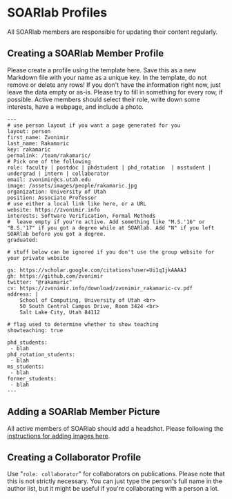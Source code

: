 # SOARlab Profiles

All SOARlab members are responsible for updating their content regularly.



## Creating a SOARlab Member Profile

Please create a profile using the template here. Save this as a new Markdown
file with your name as a unique key. In the template, do not remove or delete
any rows! If you don't have the information right now, just leave the data empty
or as-is. Please try to fill in something for every row, if possible. Active
members should select their role, write down some interests, have a webpage, and
include a photo.


```
---
# use person layout if you want a page generated for you
layout: person
first_name: Zvonimir
last_name: Rakamaric
key: rakamaric
permalink: /team/rakamaric/
# Pick one of the following
role: faculty | postdoc | phdstudent | phd_rotation  | msstudent | undergrad | intern | collaborator
email: zvonimir@cs.utah.edu
image: /assets/images/people/rakamaric.jpg
organization: University of Utah
position: Associate Professor
# use either a local link like here, or a URL
website: https://zvonimir.info
interests: Software Verification, Formal Methods
#  leave empty if you're active. Add something like "M.S.'16" or "B.S.'17" if you got a degree while at SOARlab. Add "N" if you left SOARlab before you got a degree.
graduated: 

# stuff below can be ignored if you don't use the group website for your private website

gs: https://scholar.google.com/citations?user=Ui1q1jkAAAAJ
gh: https://github.com/zvonimir
twitter: "@rakamaric"
cv: https://zvonimir.info/download/zvonimir_rakamaric-cv.pdf
address: |
    School of Computing, University of Utah <br>
    50 South Central Campus Drive, Room 3424 <br>
    Salt Lake City, Utah 84112

# flag used to determine whether to show teaching
showteaching: true

phd_students:
 - blah
phd_rotation_students:
 - blah
ms_students:
 - blah
former_students:
 - blah
---
```



## Adding a SOARlab Member Picture

All active members of SOARlab should add a headshot. Please following the
[instructions for adding images here](../assets/images/README.md).



## Creating a Collaborator Profile

Use "`role: collaborator`" for collaborators on publications. Please note that
this is not strictly necessary. You can just type the person's full name in the
author list, but it might be useful if you're collaborating with a person a lot.

